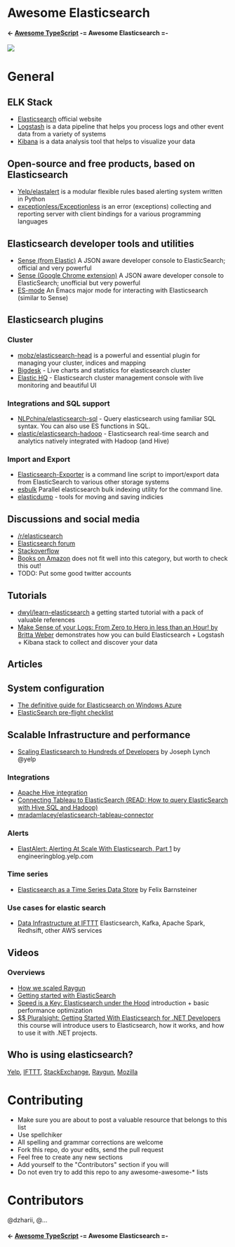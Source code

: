 # Awesome Elasticsearch

#### ← [Awesome TypeScript](https://github.com/dzharii/awesome-typescript) -= Awesome Elasticsearch =- 
![](https://raw.githubusercontent.com/dzharii/awesome-elasticsearch/master/awesome-elastic-logo.png)

# General
## ELK Stack
* [Elasticsearch](https://www.elastic.co/) official website 
* [Logstash](https://www.elastic.co/products/logstash) is a data pipeline that helps you process logs and other event data from a variety of systems
* [Kibana](https://www.elastic.co/products/kibana) is a data analysis tool that helps to visualize your data 

## Open-source and free products, based on Elasticsearch 
* [Yelp/elastalert](https://github.com/yelp/elastalert) is a modular flexible rules based alerting system written in Python
* [exceptionless/Exceptionless](https://github.com/exceptionless/Exceptionless) is an error (exceptions) collecting and reporting server with client bindings for a various programming languages

## Elasticsearch developer tools and utilities
 
* [Sense (from Elastic)](https://github.com/elastic/sense/#sense) A JSON aware developer console to ElasticSearch; official and very powerful
* [Sense (Google Chrome extension)](https://chrome.google.com/webstore/detail/sense-beta/lhjgkmllcaadmopgmanpapmpjgmfcfig?hl=en) A JSON aware developer console to ElasticSearch; unofficial but very powerful
* [ES-mode](https://github.com/dakrone/es-mode) An Emacs major mode for interacting with Elasticsearch (similar to Sense)

## Elasticsearch plugins
### Cluster
* [mobz/elasticsearch-head](https://github.com/mobz/elasticsearch-head) is a powerful and essential plugin for managing your cluster, indices and mapping
* [Bigdesk](http://bigdesk.org/) - Live charts and statistics for elasticsearch cluster
* [Elastic HQ](http://www.elastichq.org/) - Elasticsearch cluster management console with live monitoring and beautiful UI

### Integrations and SQL support
* [NLPchina/elasticsearch-sql](https://github.com/NLPchina/elasticsearch-sql/) - Query elasticsearch using familiar SQL syntax. You can also use ES functions in SQL.
* [elastic/elasticsearch-hadoop](https://github.com/elastic/elasticsearch-hadoop) - Elasticsearch real-time search and analytics natively integrated with Hadoop (and Hive)

### Import and Export
* [Elasticsearch-Exporter](https://github.com/mallocator/Elasticsearch-Exporter) is a command line script to import/export data from ElasticSearch to various other storage systems
* [esbulk](https://github.com/miku/esbulk) Parallel elasticsearch bulk indexing utility for the command line.
* [elasticdump](https://github.com/taskrabbit/elasticsearch-dump) - tools for moving and saving indicies

## Discussions and social media
* [/r/elasticsearch](https://www.reddit.com/r/elasticsearch)
* [Elasticsearch forum](https://discuss.elastic.co/)
* [Stackoverflow](http://stackoverflow.com/tags/elasticsearch/hot)
* [Books on Amazon](http://www.amazon.com/s/ref=nb_sb_noss_1?url=search-alias%3Daps&field-keywords=elasticsearch) does not fit well into this category, but worth to check this out!
* TODO: Put some good twitter accounts

## Tutorials
* [dwyl/learn-elasticsearch](https://github.com/dwyl/learn-elasticsearch) a getting started tutorial with a pack of valuable references
* [Make Sense of your Logs: From Zero to Hero in less than an Hour! by Britta Weber](https://www.youtube.com/watch?v=8vgTBIoF8zs) demonstrates how you can build Elasticsearch + Logstash + Kibana stack to collect and discover your data

## Articles
## System configuration
* [The definitive guide for Elasticsearch on Windows Azure](http://code972.com/blog/2014/07/74-the-definitive-guide-for-elasticsearch-on-windows-azure)
* [ElasticSearch pre-flight checklist](http://asquera.de/opensource/2012/11/25/elasticsearch-pre-flight-checklist/)

## Scalable Infrastructure and performance
* [Scaling Elasticsearch to Hundreds of Developers](http://engineeringblog.yelp.com/2014/11/scaling-elasticsearch-to-hundreds-of-developers.html) by Joseph Lynch @yelp 

### Integrations
* [Apache Hive integration](https://www.elastic.co/guide/en/elasticsearch/hadoop/current/hive.html)
* [Connecting Tableau to ElasticSearch (READ: How to query ElasticSearch with Hive SQL and Hadoop)](http://ryrobes.com/systems/connecting-tableau-to-elasticsearch-read-how-to-query-elasticsearch-with-hive-sql-and-hadoop/)
* [mradamlacey/elasticsearch-tableau-connector](https://github.com/mradamlacey/elasticsearch-tableau-connector)

### Alerts
* [ElastAlert: Alerting At Scale With Elasticsearch, Part 1](http://engineeringblog.yelp.com/2015/10/elastalert-alerting-at-scale-with-elasticsearch.html) by engineeringblog.yelp.com

### Time series
* [Elasticsearch as a Time Series Data Store](https://www.elastic.co/blog/elasticsearch-as-a-time-series-data-store) by Felix Barnsteiner

### Use cases for elastic search
* [Data Infrastructure at IFTTT](http://engineering.ifttt.com/data/2015/10/14/data-infrastructure/) Elasticsearch, Kafka, Apache Spark, Redhsift, other AWS services 

## Videos
### Overviews
* [How we scaled Raygun](https://raygun.io/blog/2014/05/talk-how-we-scaled-raygun-using-technologies-like-elastic-search-featuring-iron-man/)
* [Getting started with ElasticSearch](https://www.youtube.com/watch?v=60UsHHsKyN4&list=PLw5h0DiJ-9PDStvJYc1LOZiEm1ehlEKLP)
* [Speed is a Key: Elasticsearch under the Hood](https://www.youtube.com/watch?v=vruklYSW4jg) introduction + basic performance optimization
* [$$ Pluralsight: Getting Started With Elasticsearch for .NET Developers](http://www.pluralsight.com/courses/elasticsearch-for-dotnet-developers) this course will introduce users to Elasticsearch, how it works, and how to use it with .NET projects. 

## Who is using elasticsearch?
[Yelp](http://engineeringblog.yelp.com/2015/10/how-we-use-deep-learning-to-classify-business-photos-at-yelp.html),
[IFTTT](http://engineering.ifttt.com/data/2015/10/14/data-infrastructure/),
[StackExchange](http://stackexchange.com/performance),
[Raygun](https://raygun.io/blog/2014/02/search-improvements-at-raygun/),
[Mozilla](https://www.youtube.com/watch?v=lWKEphKIG8U)

# Contributing
* Make sure you are about to post a valuable resource that belongs to this list
* Use spellchiker
* All spelling and grammar corrections are welcome
* Fork this repo, do your edits, send the pull request
* Feel free to create any new sections
* Add yourself to the "Contributors" section if you will
* Do not even try to add this repo to any awesome-awesome-* lists 

# Contributors
@dzharii, @...
 
#### ← [Awesome TypeScript](https://github.com/dzharii/awesome-typescript) -= Awesome Elasticsearch =- 


